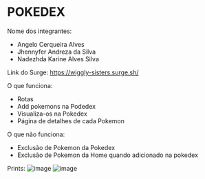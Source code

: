 # POKEDEX

Nome dos integrantes: 
- Angelo Cerqueira Alves
- Jhennyfer Andreza da Silva
- Nadezhda Karine Alves Silva

Link do Surge: https://wiggly-sisters.surge.sh/

O que funciona:
- Rotas
- Add pokemons na Podedex
- Visualiza-os na Pokedex
- Página de detalhes de cada Pokemon

O que não funciona: 
- Exclusão de Pokemon da Pokedex
- Exclusão de Pokemon da Home quando adicionado na pokedex

Prints:
![image](https://user-images.githubusercontent.com/90925085/179135807-d5f67316-9b04-4bbe-85a0-a1f27e3762aa.png)
![image](https://user-images.githubusercontent.com/90925085/179135843-b11e2191-3e87-4c48-aa99-66f5710e42c5.png)

